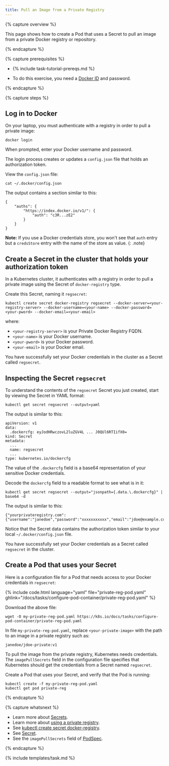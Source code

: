 ```yaml
---
title: Pull an Image from a Private Registry
---
```


{% capture overview %}

This page shows how to create a Pod that uses a Secret to pull an image from a
private Docker registry or repository.

{% endcapture %}

{% capture prerequisites %}

* {% include task-tutorial-prereqs.md %}

* To do this exercise, you need a
[Docker ID](https://docs.docker.com/docker-id/) and password.

{% endcapture %}

{% capture steps %}

## Log in to Docker

On your laptop, you must authenticate with a registry in order to pull a private image:

    docker login

When prompted, enter your Docker username and password.

The login process creates or updates a `config.json` file that holds an authorization token.

View the `config.json` file:

    cat ~/.docker/config.json

The output contains a section similar to this:

    {
        "auths": {
            "https://index.docker.io/v1/": {
                "auth": "c3R...zE2"
            }
        }
    }

**Note:** If you use a Docker credentials store, you won't see that `auth` entry but a `credsStore` entry with the name of the store as value.
{: .note}

## Create a Secret in the cluster that holds your authorization token

In a Kubernetes cluster, it authenticates with a registry in order to pull a private image using the Secret of `docker-registry` type.

Create this Secret, naming it `regsecret`:

    kubectl create secret docker-registry regsecret --docker-server=<your-registry-server> --docker-username=<your-name> --docker-password=<your-pword> --docker-email=<your-email>

where:

* `<your-registry-server>` is your Private Docker Registry FQDN.
* `<your-name>` is your Docker username.
* `<your-pword>` is your Docker password.
* `<your-email>` is your Docker email.

You have successfully set your Docker credentials in the cluster as a Secret called `regsecret`.

## Inspecting the Secret `regsecret`

To understand the contents of the `regsecret` Secret you just created, start by viewing the Secret in YAML format:

    kubectl get secret regsecret --output=yaml

The output is similar to this:

    apiVersion: v1
    data:
      .dockercfg: eyJodHRwczovL2luZGV4L ... J0QUl6RTIifX0=
    kind: Secret
    metadata:
      ...
      name: regsecret
      ...
    type: kubernetes.io/dockercfg

The value of the `.dockercfg` field is a base64 representation of your sensitive Docker credentials.

Decode the `dockercfg` field to a readable format to see what is in it:

    kubectl get secret regsecret --output="jsonpath={.data.\.dockercfg}" | base64 -d

The output is similar to this:

    {"yourprivateregistry.com":{"username":"janedoe","password":"xxxxxxxxxxx","email":"jdoe@example.com","auth":"c3R...zE2"}}

Notice that the Secret data contains the authorization token similar to your local `~/.docker/config.json` file.

You have successfully set your Docker credentials as a Secret called `regsecret` in the cluster.

## Create a Pod that uses your Secret

Here is a configuration file for a Pod that needs access to your Docker credentials in `regsecret`:

{% include code.html language="yaml" file="private-reg-pod.yaml" ghlink="/docs/tasks/configure-pod-container/private-reg-pod.yaml" %}

Download the above file:

    wget -O my-private-reg-pod.yaml https://k8s.io/docs/tasks/configure-pod-container/private-reg-pod.yaml

In file `my-private-reg-pod.yaml`, replace `<your-private-image>` with the path to an image in a private registry such as:

    janedoe/jdoe-private:v1

To pull the image from the private registry, Kubernetes needs credentials.
The `imagePullSecrets` field in the configuration file specifies that Kubernetes should get the credentials from a Secret named `regsecret`.

Create a Pod that uses your Secret, and verify that the Pod is running:

    kubectl create -f my-private-reg-pod.yaml
    kubectl get pod private-reg

{% endcapture %}

{% capture whatsnext %}

* Learn more about [Secrets](/docs/concepts/configuration/secret/).
* Learn more about [using a private registry](/docs/concepts/containers/images/#using-a-private-registry).
* See [kubectl create secret docker-registry](/docs/user-guide/kubectl/{{page.version}}/#-em-secret-docker-registry-em-).
* See [Secret](/docs/api-reference/{{page.version}}/#secret-v1-core).
* See the `imagePullSecrets` field of [PodSpec](/docs/api-reference/{{page.version}}/#podspec-v1-core).

{% endcapture %}

{% include templates/task.md %}
